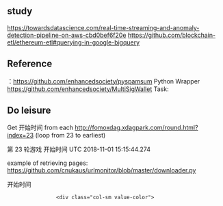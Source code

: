 ## study
https://towardsdatascience.com/real-time-streaming-and-anomaly-detection-pipeline-on-aws-cbd0bef6f20e
https://github.com/blockchain-etl/ethereum-etl#querying-in-google-bigquery
## Reference
：https://github.com/enhancedsociety/pyspamsum Python Wrapper
https://github.com/enhancedsociety/MultiSigWallet
Task:
## Do leisure
Get 开始时间 from each http://fomoxdag.xdagpark.com/round.html?index=23 (loop from 23 to earliest)

第 23 轮游戏
开始时间
UTC 2018-11-01 15:15:44.274

example of retrieving pages:
https://github.com/cnukaus/urlmonitor/blob/master/downloader.py


<div class="row text-light">
                    <div class="col-sm-3">
                        <span>开始时间</span>
                    </div>

                    <div class="col-sm value-color">
